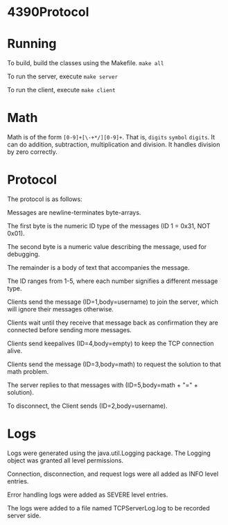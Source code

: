 # 4390Protocol

# Running

To build, build the classes using the Makefile. `make all`

To run the server, execute `make server`

To run the client, execute `make client`

# Math

Math is of the form `[0-9]+[\-+*/][0-9]+`. That is, `digits` `symbol` `digits`. It can do addition, subtraction, multiplication and division. It handles division by zero correctly.

# Protocol

The protocol is as follows:

Messages are newline-terminates byte-arrays. 

The first byte is the numeric ID type of the messages (ID 1 = 0x31, NOT 0x01).

The second byte is a numeric value describing the message, used for debugging.

The remainder is a body of text that accompanies the message.

The ID ranges from 1-5, where each number signifies a different message type.

Clients send the message (ID=1,body=username) to join the server, which will ignore their messages otherwise.

Clients wait until they receive that message back as confirmation they are connected before sending more messages.

Clients send keepalives (ID=4,body=empty) to keep the TCP connection alive.

Clients send the message (ID=3,body=math) to request the solution to that math problem.

The server replies to that messages with (ID=5,body=math + "=" + solution).

To disconnect, the Client sends (ID=2,body=username). 

# Logs

Logs were generated using the java.util.Logging package.  The Logging object was granted all level permissions.

Connection, disconnection, and request logs were all added as INFO level entries.

Error handling logs were added as SEVERE level entries.  

The logs were added to a file named TCPServerLog.log to be recorded server side.
